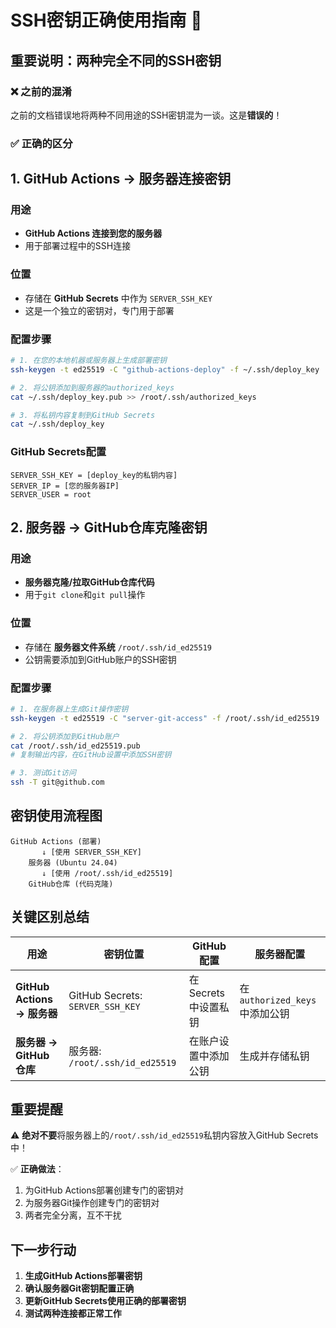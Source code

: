 # SSH密钥正确使用指南 🔑

## 重要说明：两种完全不同的SSH密钥

### ❌ 之前的混淆
之前的文档错误地将两种不同用途的SSH密钥混为一谈。这是**错误的**！

### ✅ 正确的区分

## 1. GitHub Actions → 服务器连接密钥

### 用途
- **GitHub Actions 连接到您的服务器**
- 用于部署过程中的SSH连接

### 位置
- 存储在 **GitHub Secrets** 中作为 `SERVER_SSH_KEY`
- 这是一个独立的密钥对，专门用于部署

### 配置步骤
```bash
# 1. 在您的本地机器或服务器上生成部署密钥
ssh-keygen -t ed25519 -C "github-actions-deploy" -f ~/.ssh/deploy_key

# 2. 将公钥添加到服务器的authorized_keys
cat ~/.ssh/deploy_key.pub >> /root/.ssh/authorized_keys

# 3. 将私钥内容复制到GitHub Secrets
cat ~/.ssh/deploy_key
```

### GitHub Secrets配置
```
SERVER_SSH_KEY = [deploy_key的私钥内容]
SERVER_IP = [您的服务器IP]
SERVER_USER = root
```

## 2. 服务器 → GitHub仓库克隆密钥

### 用途
- **服务器克隆/拉取GitHub仓库代码**
- 用于`git clone`和`git pull`操作

### 位置
- 存储在 **服务器文件系统** `/root/.ssh/id_ed25519`
- 公钥需要添加到GitHub账户的SSH密钥

### 配置步骤
```bash
# 1. 在服务器上生成Git操作密钥
ssh-keygen -t ed25519 -C "server-git-access" -f /root/.ssh/id_ed25519

# 2. 将公钥添加到GitHub账户
cat /root/.ssh/id_ed25519.pub
# 复制输出内容，在GitHub设置中添加SSH密钥

# 3. 测试Git访问
ssh -T git@github.com
```

## 密钥使用流程图

```
GitHub Actions (部署)
       ↓ [使用 SERVER_SSH_KEY]
    服务器 (Ubuntu 24.04)
       ↓ [使用 /root/.ssh/id_ed25519]
    GitHub仓库 (代码克隆)
```

## 关键区别总结

| 用途 | 密钥位置 | GitHub配置 | 服务器配置 |
|------|----------|-------------|------------|
| **GitHub Actions → 服务器** | GitHub Secrets: `SERVER_SSH_KEY` | 在Secrets中设置私钥 | 在`authorized_keys`中添加公钥 |
| **服务器 → GitHub仓库** | 服务器: `/root/.ssh/id_ed25519` | 在账户设置中添加公钥 | 生成并存储私钥 |

## 重要提醒

⚠️ **绝对不要**将服务器上的`/root/.ssh/id_ed25519`私钥内容放入GitHub Secrets中！

✅ **正确做法**：
1. 为GitHub Actions部署创建专门的密钥对
2. 为服务器Git操作创建专门的密钥对  
3. 两者完全分离，互不干扰

## 下一步行动

1. **生成GitHub Actions部署密钥**
2. **确认服务器Git密钥配置正确**
3. **更新GitHub Secrets使用正确的部署密钥**
4. **测试两种连接都正常工作**
